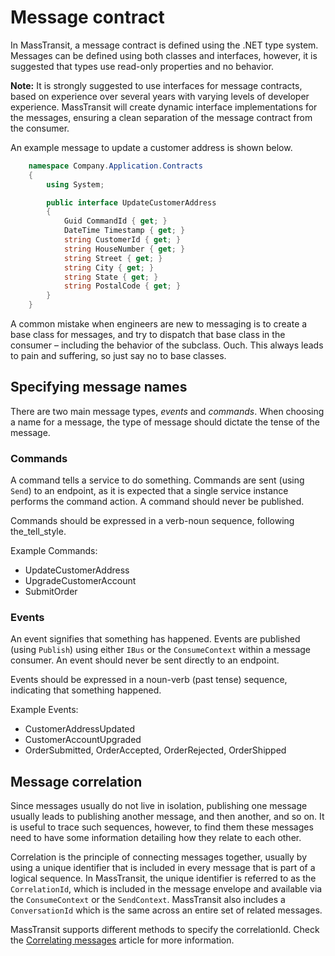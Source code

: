 # Message contract

In MassTransit, a message contract is defined using the .NET type system. Messages can be defined using both 
classes and interfaces, however, it is suggested that types use read-only properties and no behavior.

<div class="alert alert-info">
<b>Note:</b>
It is strongly suggested to use interfaces for message contracts, based on experience over several years with 
varying levels of developer experience. MassTransit will create dynamic interface implementations for the messages, 
ensuring a clean separation of the message contract from the consumer.
</div>

An example message to update a customer address is shown below.

```csharp
	namespace Company.Application.Contracts
	{
		using System;

		public interface UpdateCustomerAddress
		{
			Guid CommandId { get; }
			DateTime Timestamp { get; }
			string CustomerId { get; }
			string HouseNumber { get; }
			string Street { get; }
			string City { get; }
			string State { get; }
			string PostalCode { get; }
		}
	}
```

A common mistake when engineers are new to messaging is to create a base class for messages, and try to dispatch that base class in the consumer – including the behavior of the subclass. Ouch. This always leads to pain and suffering, so just say no to base classes.

## Specifying message names

There are two main message types, _events_ and _commands_. When choosing a name for a message, the type of message should dictate the tense of the message.

### Commands

A command tells a service to do something. Commands are sent (using `Send`) to an endpoint, as it is expected that a single service instance performs the command action. A command should never be published.

Commands should be expressed in a verb-noun sequence, following the_tell_style.

Example Commands:

* UpdateCustomerAddress
* UpgradeCustomerAccount
* SubmitOrder

### Events

An event signifies that something has happened. Events are published (using `Publish`) using 
either `IBus` or the `ConsumeContext` within a message consumer. An event should never be sent directly to an endpoint.

Events should be expressed in a noun-verb (past tense) sequence, indicating that something happened.

Example Events:

* CustomerAddressUpdated
* CustomerAccountUpgraded
* OrderSubmitted, OrderAccepted, OrderRejected, OrderShipped

## Message correlation

Since messages usually do not live in isolation, publishing one message usually leads to publishing another 
message, and then another, and so on. It is useful to trace such sequences, however, to find them these messages
need to have some information detailing how they relate to each other.

Correlation is the principle of connecting messages together, usually by using a unique identifier that is included in every message that is part of a logical sequence. In MassTransit, the unique identifier is referred to as the `CorrelationId`, which is included in the message envelope and available via the `ConsumeContext` or the `SendContext`. MassTransit also includes a `ConversationId` which is the same across an entire set of related messages.

MassTransit supports different methods to specify the correlationId. Check the [Correlating messages](correlation.md) 
article for more information.